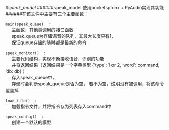 #*speak_model*
######speak_model 使用pocketsphinx + PyAudio实现其功能
######在该文件中主要有三个主要函数：

`main(speak_queue)`&nbsp;&nbsp;&nbsp;&nbsp;:   
&nbsp;&nbsp;&nbsp;&nbsp; 主函数，其他类调用的接口函数  
&nbsp;&nbsp;&nbsp;&nbsp; speak_queue为存储语音的队列，其最大长度只有1，  
&nbsp;&nbsp;&nbsp;&nbsp; 保证queue存储的随时都是最新的命令

 `speak_monitor()`&nbsp;&nbsp;&nbsp;&nbsp;:  
 &nbsp;&nbsp;&nbsp;&nbsp; 主要代码结构，实现不断接收语音，识别的功能  
 &nbsp;&nbsp;&nbsp;&nbsp; 并将返回结果（返回结果是一个字典类型 {‘type': 1 or 2, ‘word': command, ‘db: db} ）  
 &nbsp;&nbsp;&nbsp;&nbsp; 存入speak_queue中，  
 &nbsp;&nbsp;&nbsp;&nbsp; 存储时会判断speak_queue是否为空，
 若不为空，说明没有被调用，将该命令覆盖掉
 
 `load_file()`&nbsp;&nbsp;&nbsp;&nbsp;:  
 &nbsp;&nbsp;&nbsp;&nbsp; 加载指令文件，并将指令存为列表存入command中
 
 `speak_config()`&nbsp;&nbsp;&nbsp;&nbsp;:  
 &nbsp;&nbsp;&nbsp;&nbsp; 创建一个默认的模型
